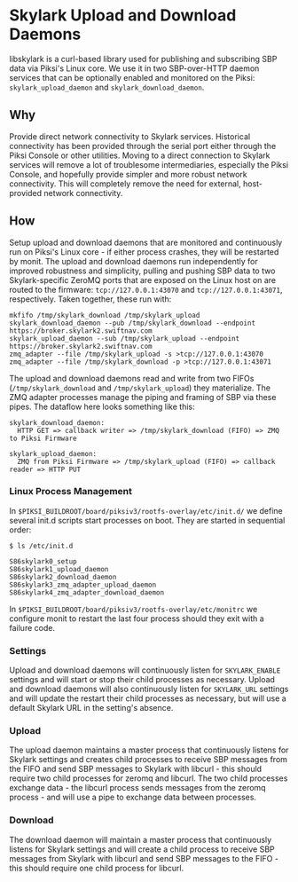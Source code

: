 # Skylark Upload and Download Daemons

libskylark is a curl-based library used for publishing and subscribing SBP data
via Piksi's Linux core. We use it in two SBP-over-HTTP daemon services that can
be optionally enabled and monitored on the Piksi: `skylark_upload_daemon` and
`skylark_download_daemon`.

## Why

Provide direct network connectivity to Skylark services. Historical connectivity
has been provided through the serial port either through the Piksi Console or
other utilities. Moving to a direct connection to Skylark services will remove a
lot of troublesome intermediaries, especially the Piksi Console, and hopefully
provide simpler and more robust network connectivity. This will completely
remove the need for external, host-provided network connectivity.

## How

Setup upload and download daemons that are monitored and continuously run on
Piksi's Linux core - if either process crashes, they will be restarted by
monit. The upload and download daemons run independently for improved robustness
and simplicity, pulling and pushing SBP data to two Skylark-specific ZeroMQ
ports that are exposed on the Linux host on are routed to the firmware:
`tcp://127.0.0.1:43070` and `tcp://127.0.0.1:43071`, respectively. Taken
together, these run with:

```
mkfifo /tmp/skylark_download /tmp/skylark_upload
skylark_download_daemon --pub /tmp/skylark_download --endpoint https://broker.skylark2.swiftnav.com
skylark_upload_daemon --sub /tmp/skylark_upload --endpoint https://broker.skylark2.swiftnav.com
zmq_adapter --file /tmp/skylark_upload -s >tcp://127.0.0.1:43070
zmq_adapter --file /tmp/skylark_download -p >tcp://127.0.0.1:43071
```

The upload and download daemons read and write from two FIFOs
(`/tmp/skylark_download` and `/tmp/skylark_upload`) they materialize. The ZMQ
adapter processes manage the piping and framing of SBP via these pipes. The
dataflow here looks something like this:

```
skylark_download_daemon:
  HTTP GET => callback writer => /tmp/skylark_download (FIFO) => ZMQ to Piksi Firmware

skylark_upload_daemon:
  ZMQ from Piksi Firmware => /tmp/skylark_upload (FIFO) => callback reader => HTTP PUT
```

### Linux Process Management

In `$PIKSI_BUILDROOT/board/piksiv3/rootfs-overlay/etc/init.d/` we define several
init.d scripts start processes on boot. They are started in sequential order:

```
$ ls /etc/init.d

S86skylark0_setup
S86skylark1_upload_daemon
S86skylark2_download_daemon
S86skylark3_zmq_adapter_upload_daemon
S86skylark4_zmq_adapter_download_daemon
```

In `$PIKSI_BUILDROOT/board/piksiv3/rootfs-overlay/etc/monitrc` we configure
monit to restart the last four process should they exit with a failure code.

### Settings

Upload and download daemons will continuously listen for `SKYLARK_ENABLE`
settings and will start or stop their child processes as necessary. Upload and
download daemons will also continuously listen for `SKYLARK_URL` settings and
will update the restart their child processes as necessary, but will use a
default Skylark URL in the setting's absence.

### Upload

The upload daemon maintains a master process that continuously listens for
Skylark settings and creates child processes to receive SBP messages from the
FIFO and send SBP messages to Skylark with libcurl - this should require two
child processes for zeromq and libcurl. The two child processes exchange data -
the libcurl process sends messages from the zeromq process - and will use a pipe
to exchange data between processes.

### Download

The download daemon will maintain a master process that continuously listens for
Skylark settings and will create a child process to receive SBP messages from
Skylark with libcurl and send SBP messages to the FIFO - this should require one
child process for libcurl.
